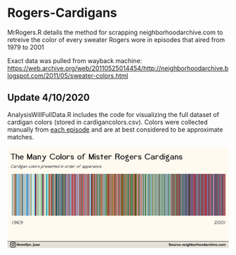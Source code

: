 # Rogers-Cardigans

MrRogers.R details the method for scrapping neighborhoodarchive.com to retreive the color of every sweater Rogers wore in episodes that aired from 1979 to 2001

Exact data was pulled from wayback machine: https://web.archive.org/web/20110525014454/http://neighborhoodarchive.blogspot.com/2011/05/sweater-colors.html 


## Update 4/10/2020 

AnalysisWillFullData.R includes the code for visualizing the full dataset of cardigan colors (stored in cardigancolors.csv). Colors were collected manually from [each episode](http://www.neighborhoodarchive.com/mrn/episodes/) and are at best considered to be approximate matches. 

![](BarcodeChart.png)

